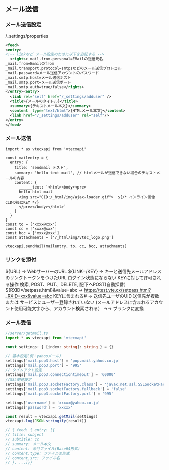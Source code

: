 ## メール送信
### メール送信設定
/_settings/properties
```xml
<feed>
<entry>
<!-- linkなど メール設定のために以下を追記する -->
  <rights>_mail.from.personal=EMailの送信元名
_mail.from=Emailのfrom
_mail.transport.protocol=smtpsなどのメール送信プロトコル
_mail.password=メール送信アカウントのパスワード
_mail.smtp.host=メール送信ホスト
_mail.smtp.port=メール送信ポート
_mail.smtp.auth=true/false</rights>
</entry><entry>
  <link rel="self" href="/_settings/adduser" />
  <title>{メールのタイトル}</title>
  <summary>{テキストメール本文}</summary>
  <content  type="text/html">{HTMLメール本文}</content>
  <link href="/_settings/adduser" rel="self"/>
</entry>
</feed>
```
### メール送信
```tsx: /server/sendmail.tsx
import * as vtecxapi from 'vtecxapi'

const mailentry = {
  entry: {
    title: 'sendmail テスト',
    summary: 'hello text mail', // htmlメールが送信できない場合のテキストメールの内容
    content: {
      ______text: `<html><body><pre>
      hello html mail
      <img src="CID:/_html/img/ajax-loader.gif">  ${/* インライン画像　CIDの後にKEY */}
      </pre></body></html>`
    }
  }
}
const to = ['xxxx@xxx']
const cc = ['xxxx@xxx']
const bcc = ['xxxx@xxx']
const attachments = ['/_html/img/vtec_logo.png']

vtecxapi.sendMail(mailentry, to, cc, bcc, attachments)
```
### リンクを添付
${URL} → WebサーバーのURL
${LINK=/KEY} → キーと送信先メールアドレスのリンクトークンをつけたURL ログイン状態にならない
  KEYに対して許可される操作 検索, POST、PUT、DELETE, 配下へPOST(自動採番）
${RXID=/setpass.html}&value=abc → https://test.vte.cx/setpass.html?_RXID=xxx&value=abc
KEYに含まれる# → 送信先ユーザのUID
送信先が複数 または サービスにユーザー登録されていない (メールアドレスに含まれるアカウント使用可能文字から、アカウント検索される） →→ ブランクに変換

### メール受信
```ts
//server/getmail.ts
import * as vtecxapi from 'vtecxapi'

const settings: { [index: string]: string } = {}

// 基本設定(例：yahooメール)
settings['mail.pop3.host'] = 'pop.mail.yahoo.co.jp'
settings['mail.pop3.port'] = '995'
// タイムアウト設定
settings['mail.pop3.connectiontimeout'] = '60000'
//SSL関連設定
settings['mail.pop3.socketFactory.class'] = 'javax.net.ssl.SSLSocketFactory'
settings['mail.pop3.socketFactory.fallback'] = 'false'
settings['mail.pop3.socketFactory.port'] = '995'

settings['username'] = 'xxxxx@yahoo.co.jp'
settings['password'] = 'xxxxx'

const result = vtecxapi.getMail(settings)
vtecxapi.log(JSON.stringify(result))

// { feed: { entry: [{
// title: subject
// subtitle: cc
// summary: メール本文
// content: 添付ファイル(Base64形式)
// content.type: ファイルの形式
// content.src: ファイル名
// }, ...]}}
```
